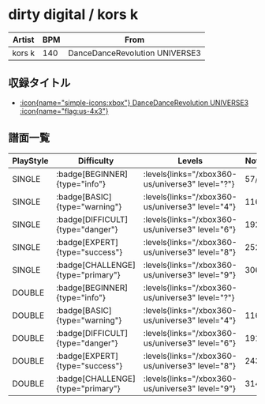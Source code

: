 # dirty digital / kors k

|Artist|BPM|From|
|------|---|----|
|kors k|140|DanceDanceRevolution UNIVERSE3|

## 収録タイトル

- [:icon{name="simple-icons:xbox"} DanceDanceRevolution UNIVERSE3 :icon{name="flag:us-4x3"}](/xbox360-us/universe3)

## 譜面一覧

|PlayStyle|Difficulty|Levels|Notes|Movie|
|---------|----------|------|-----|-----|
|SINGLE| :badge[BEGINNER]{type="info"}| :levels{links="/xbox360-us/universe3" level="?"}|57/4||
|SINGLE| :badge[BASIC]{type="warning"}| :levels{links="/xbox360-us/universe3" level="4"}|116/4||
|SINGLE| :badge[DIFFICULT]{type="danger"}| :levels{links="/xbox360-us/universe3" level="6"}|192/5||
|SINGLE| :badge[EXPERT]{type="success"}| :levels{links="/xbox360-us/universe3" level="8"}|252/5||
|SINGLE| :badge[CHALLENGE]{type="primary"}| :levels{links="/xbox360-us/universe3" level="9"}|306/2||
|DOUBLE| :badge[BEGINNER]{type="info"}| :levels{links="/xbox360-us/universe3" level="?"}|||
|DOUBLE| :badge[BASIC]{type="warning"}| :levels{links="/xbox360-us/universe3" level="4"}|116/4||
|DOUBLE| :badge[DIFFICULT]{type="danger"}| :levels{links="/xbox360-us/universe3" level="6"}|191/5||
|DOUBLE| :badge[EXPERT]{type="success"}| :levels{links="/xbox360-us/universe3" level="8"}|243/7||
|DOUBLE| :badge[CHALLENGE]{type="primary"}| :levels{links="/xbox360-us/universe3" level="9"}|314/2||
